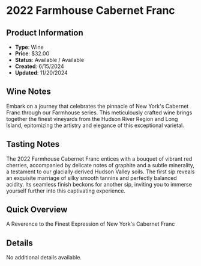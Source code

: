 # 2022 Farmhouse Cabernet Franc

## Product Information
- **Type**: Wine
- **Price**: $32.00
- **Status**: Available / Available
- **Created**: 6/15/2024
- **Updated**: 11/20/2024

## Wine Notes
Embark on a journey that celebrates the pinnacle of New York's Cabernet Franc through our Farmhouse series. This meticulously crafted wine brings together the finest vineyards from the Hudson River Region and Long Island, epitomizing the artistry and elegance of this exceptional varietal.


## Tasting Notes
The 2022 Farmhouse Cabernet Franc entices with a bouquet of vibrant red cherries, accompanied by delicate notes of graphite and a subtle minerality, a testament to our glacially derived Hudson Valley soils. The first sip reveals an exquisite marriage of silky smooth tannins and perfectly balanced acidity. Its seamless finish beckons for another sip, inviting you to immerse yourself further into this captivating experience.




## Quick Overview
A Reverence to the Finest Expression of New York's Cabernet Franc

## Details
No additional details available.
